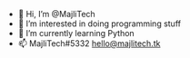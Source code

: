 - 👋 Hi, I’m @MajliTech
- 👀 I’m interested in doing programming stuff
- 🌱 I’m currently learning Python
- 📫 MajliTech#5332 hello@majlitech.tk

<!---
MajliTech/MajliTech is a ✨ special ✨ repository because its `README.md` (this file) appears on your GitHub profile.
You can click the Preview link to take a look at your changes.
--->
